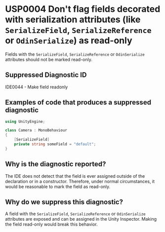 # USP0004 Don't flag fields decorated with serialization attributes (like `SerializeField`, `SerializeReference` or `OdinSerialize`) as read-only

Fields with the `SerializeField`, `SerializeReference` or `OdinSerialize` attributes should not be marked read-only.

## Suppressed Diagnostic ID

IDE0044 - Make field readonly

## Examples of code that produces a suppressed diagnostic
```csharp
using UnityEngine;

class Camera : MonoBehaviour
{
	[SerializeField]
	private string someField = "default";
}
```

## Why is the diagnostic reported?

The IDE does not detect that the field is ever assigned outside of the declaration or in a constructor. Therefore, under normal circumstances, it would be reasonable to mark the field as read-only.

## Why do we suppress this diagnostic?

A field with the `SerializeField`, `SerializeReference` or `OdinSerialize` attributes are exposed and can be assigned in the Unity Inspector. Making the field read-only would break this behavior.